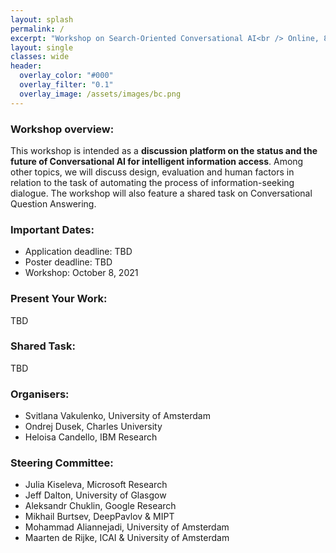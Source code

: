 ```yaml
---
layout: splash
permalink: /
excerpt: "Workshop on Search-Oriented Conversational AI<br /> Online, 8 October 2021"
layout: single
classes: wide
header:
  overlay_color: "#000"
  overlay_filter: "0.1"
  overlay_image: /assets/images/bc.png
---
```



### Workshop overview:

This workshop is intended as a **discussion platform on the status and the future of Conversational AI for intelligent information access**. Among other topics, we will discuss design, evaluation and human factors in relation to the task of automating the process of information-seeking dialogue. The workshop will also feature a shared task on Conversational Question Answering.

### Important Dates:

* Application deadline: TBD
* Poster deadline: TBD
* Workshop: October 8, 2021


### Present Your Work:

TBD

### Shared Task:

TBD


### Organisers:

* Svitlana Vakulenko, University of Amsterdam
* Ondrej Dusek, Charles University
* Heloisa Candello, IBM Research


### Steering Committee:

* Julia Kiseleva, Microsoft Research
* Jeff Dalton, University of Glasgow
* Aleksandr Chuklin, Google Research
* Mikhail Burtsev, DeepPavlov & MIPT
* Mohammad Aliannejadi, University of Amsterdam
* Maarten de Rijke, ICAI & University of Amsterdam
